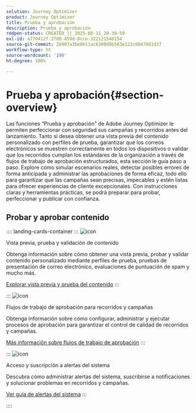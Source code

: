 ```yaml
---
solution: Journey Optimizer
product: Journey Optimizer
title: Prueba y aprobación
description: Prueba y aprobación
redpen-status: CREATED_||_2025-08-11_20-30-59
exl-id: a770412f-2f80-459d-8cce-32212154d154
source-git-commit: 2b907a3be8b11ac6308d0b563e122c88478d1d37
workflow-type: ht
source-wordcount: '190'
ht-degree: 100%

---
```


# Prueba y aprobación{#section-overview}

Las funciones “Prueba y aprobación” de Adobe Journey Optimizer le permiten perfeccionar con seguridad sus campañas y recorridos antes del lanzamiento. Tanto si desea obtener una vista previa del contenido personalizado con perfiles de prueba, garantizar que los correos electrónicos se muestren correctamente en todos los dispositivos o validar que los recorridos cumplan los estándares de la organización a través de flujos de trabajo de aprobación estructurados, esta sección le guía paso a paso. Explore cómo simular escenarios reales, detectar posibles errores de forma anticipada y administrar las aprobaciones de forma eficaz, todo ello para garantizar que las campañas sean precisas, impecables y estén listas para ofrecer experiencias de cliente excepcionales. Con instrucciones claras y herramientas prácticas, se podrá preparar para probar, perfeccionar y publicar con confianza.

## Probar y aprobar contenido

:::: landing-cards-container
:::
![icon](https://cdn.experienceleague.adobe.com/icons/list-check.svg)

Vista previa, prueba y validación de contenido

Obtenga información sobre cómo obtener una vista previa, probar y validar contenido personalizado mediante perfiles de prueba, pruebas de presentación de correo electrónico, evaluaciones de puntuación de spam y mucho más.

[Explorar vista previa y prueba del contenido](preview-test-landing-page.md)
:::

:::
![icon](https://cdn.experienceleague.adobe.com/icons/gear.svg)

Flujos de trabajo de aprobación para recorridos y campañas

Obtenga información sobre cómo configurar, administrar y ejecutar procesos de aprobación para garantizar el control de calidad de recorridos y campañas.

[Más información sobre flujos de trabajo de aprobación](approve-landing-page.md)
:::

:::
![icon](https://cdn.experienceleague.adobe.com/icons/bell.svg)

Acceso y suscripción a alertas del sistema

Descubra cómo administrar alertas del sistema, suscribirse a notificaciones y solucionar problemas en recorridos y campañas.

[Ver guía de alertas del sistema](../using/reports/alerts.md)
:::

::::
